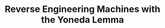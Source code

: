 ---
title: Reverse Engineering Machines with the Yoneda Lemma
url: http://blog.sigfpe.com/2006/11/yoneda-lemma.html
authors:
- Dan Piponi
type: article
tags:
- category theory
- Yoneda lemma
doHaskell-type: blog post
dohaskell-year: 2006
---